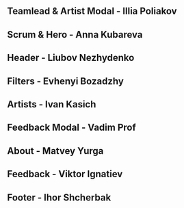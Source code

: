 ## Teamlead & Artist Modal - Illia Poliakov
## Scrum & Hero - Anna Kubareva
## Header - Liubov Nezhydenko
## Filters - Evhenyi Bozadzhy
## Artists - Ivan Kasich
## Feedback Modal - Vadim Prof
## About - Matvey Yurga
## Feedback - Viktor Ignatiev
## Footer - Ihor Shcherbak
